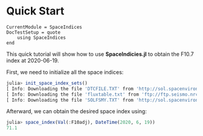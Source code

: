Quick Start
===========

```@meta
CurrentModule = SpaceIndices
DocTestSetup = quote
    using SpaceIndices
end
```

This quick tutorial will show how to use **SpaceIndicies.jl** to obtain the F10.7 index at
2020-06-19.

First, we need to initialize all the space indices:

```julia
julia> init_space_index_sets()
[ Info: Downloading the file 'DTCFILE.TXT' from 'http://sol.spacenvironment.net/jb2008/indices/DTCFILE.TXT'...
[ Info: Downloading the file 'fluxtable.txt' from 'ftp://ftp.seismo.nrcan.gc.ca/spaceweather/solar_flux/daily_flux_values/ fluxtable.txt'...
[ Info: Downloading the file 'SOLFSMY.TXT' from 'http://sol.spacenvironment.net/jb2008/indices/SOLFSMY.TXT'...
```

Afterward, we can obtain the desired space index using:

```julia
julia> space_index(Val(:F10adj), DateTime(2020, 6, 19))
71.1
```
